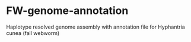 # FW-genome-annotation
Haplotype resolved genome assembly with annotation file for Hyphantria cunea (fall webworm)
